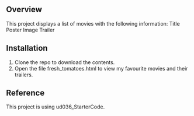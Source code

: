 ## Overview

This project displays a list of movies with the following information:
Title
Poster Image
Trailer


## Installation

1. Clone the repo to download the contents.
2. Open the file fresh_tomatoes.html to view my favourite movies and their trailers.

## Reference
This project is using ud036_StarterCode.
